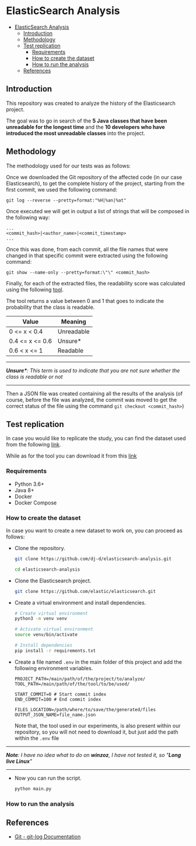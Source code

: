 # ElasticSearch Analysis

- [ElasticSearch Analysis](#elasticsearch-analysis)
  - [Introduction](#introduction)
  - [Methodology](#methodology)
  - [Test replication](#test-replication)
    - [Requirements](#requirements)
    - [How to create the dataset](#how-to-create-the-dataset)
    - [How to run the analysis](#how-to-run-the-analysis)
  - [References](#references)

## Introduction

This repository was created to analyze the history of the Elasticsearch project.

The goal was to go in search of the **5 Java classes that have been unreadable for the longest time** and the **10 developers who have introduced the most unreadable classes** into the project.

## Methodology

The methodology used for our tests was as follows:

Once we downloaded the Git repository of the affected code (in our case Elasticsearch), to get the complete history of the project, starting from the first commit, we used the following command:

`git log --reverse --pretty=format:"%H|%an|%at"`

Once executed we will get in output a list of strings that will be composed in the following way:

```text
...
<commit_hash>|<author_name>|<commit_timestamp>
...
```

Once this was done, from each commit, all the file names that were changed in that specific commit were extracted using the following command:

`git show --name-only --pretty=format:\"\" <commit_hash>`

Finally, for each of the extracted files, the readability score was calculated using the following [tool](https://dibt.unimol.it/report/readability/).

The tool returns a value between 0 and 1 that goes to indicate the probability that the class is readable.

| Value           | Meaning    |
| --------------- | ---------- |
| 0 <= x < 0.4    | Unreadable |
| 0.4 <= x <= 0.6 | Unsure*    |
| 0.6 < x <= 1    | Readable   |

---

***Unsure\***: This term is used to indicate that you are not sure whether the class is readable or not*

---

Then a JSON file was created containing all the results of the analysis (of course, before the file was analyzed, the commit was moved to get the correct status of the file using the command `git checkout <commit_hash>`)

## Test replication

In case you would like to replicate the study, you can find the dataset used from the following [link](https://www.kaggle.com/datasets/djalba/elasticsearch-history).

While as for the tool you can download it from this [link](https://dibt.unimol.it/report/readability/files/readability.zip)

### Requirements

- Python 3.6+
- Java 8+
- Docker
- Docker Compose

### How to create the dataset

In case you want to create a new dataset to work on, you can proceed as follows:

- Clone the repository.

    ```bash
    git clone https://github.com/dj-d/elasticsearch-analysis.git

    cd elasticsearch-analysis
    ```

- Clone the Elasticsearch project.

    ```bash
    git clone https://github.com/elastic/elasticsearch.git
    ```

- Create a virtual environment and install dependencies.

    ```bash
    # Create virtual environment
    python3 -m venv venv

    # Activate virtual environment
    source venv/bin/activate

    # Install dependencies
    pip install -r requirements.txt
    ```

- Create a file named `.env` in the main folder of this project and add the following environment variables.

    ```env
    PROJECT_PATH=/main/path/of/the/project/to/analyze/
    TOOL_PATH=/main/path/of/the/tool/to/be/used/

    START_COMMIT=0 # Start commit index
    END_COMMIT=100 # End commit index

    FILES_LOCATION=/path/where/to/save/the/generated/files
    OUTPUT_JSON_NAME=file_name.json
    ```

    Note that, the tool used in our experiments, is also present within our repository, so you will not need to download it, but just add the path within the `.env` file

---

***Note**: I have no idea what to do on **winzoz**, I have not tested it, so "**Long live Linux**"*

---

- Now you can run the script.

    ```bash
    python main.py
    ```

### How to run the analysis

<!-- TODO -->

## References

- [Git - git-log Documentation](https://git-scm.com/docs/pretty-formats)